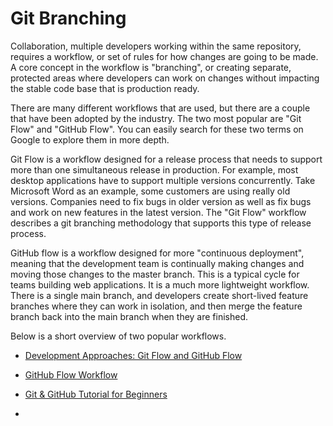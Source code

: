 # Git Branching

Collaboration, multiple developers working within the same repository, requires a workflow, or set of rules for how changes are going to be made. A core concept in the workflow is "branching", or creating separate, protected areas where developers can work on changes without impacting the stable code base that is production ready.

There are many different workflows that are used, but there are a couple that have been adopted by the industry. The two most popular are "Git Flow" and "GitHub Flow". You can easily search for these two terms on Google to explore them in more depth.

Git Flow is a workflow designed for a release process that needs to support more than one simultaneous release in production. For example, most desktop applications have to support multiple versions concurrently. Take Microsoft Word as an example, some customers are using really old versions. Companies need to fix bugs in older version as well as fix bugs and work on new features in the latest version. The "Git Flow" workflow describes a git branching methodology that supports this type of release process.

GitHub flow is a workflow designed for more "continuous deployment", meaning that the development team is continually making changes and moving those changes to the master branch. This is a typical cycle for teams building web applications. It is a much more lightweight workflow. There is a single main branch, and developers create short-lived feature branches where they can work in isolation, and then merge the feature branch back into the main branch when they are finished.

Below is a short overview of two popular workflows.
* [Development Approaches: Git Flow and GitHub Flow](https://youtu.be/w2r0oLFtXAw)

* [GitHub Flow Workflow](https://guides.github.com/introduction/flow/)
* [Git & GitHub Tutorial for Beginners](https://www.youtube.com/watch?v=MnUd31TvBoU&t=643s)
* 



